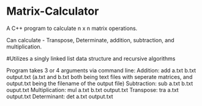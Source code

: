 # Matrix-Calculator
A C++ program to calculate n x n matrix operations.

Can calculate - Transpose, Determinate, addition, subtraction, and multiplication.

#Utilizes a singly linked list data structure and recursive algorithms

Program takes 3 or 4 arguments via command line:
Addition: add a.txt b.txt output.txt
(a.txt and b.txt both being text files with seperate matrices,
and output.txt being the filename of the output file)
Subtraction: sub a.txt b.txt ouput.txt
Multiplication: mul a.txt b.txt output.txt
Transpose: tra a.txt output.txt
Determinant: det a.txt output.txt
